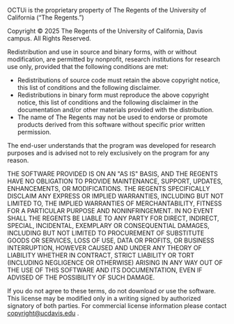 OCTUi is the proprietary property of The Regents of the University of California (“The Regents.”)

Copyright &copy; 2025 The Regents of the University of California, Davis campus. All Rights Reserved.

Redistribution and use in source and binary forms, with or without modification, are permitted by nonprofit, research institutions for research use only, provided that the following conditions are met:
* Redistributions of source code must retain the above copyright notice, this list of conditions and the following disclaimer.
* Redistributions in binary form must reproduce the above copyright notice, this list of conditions and the following disclaimer in the documentation and/or other materials provided with the distribution.
* The name of The Regents may not be used to endorse or promote products derived from this software without specific prior written permission.

The end-user understands that the program was developed for research purposes and is advised not to rely exclusively on the program for any reason.

THE SOFTWARE PROVIDED IS ON AN "AS IS" BASIS, AND THE REGENTS HAVE NO OBLIGATION TO PROVIDE MAINTENANCE, SUPPORT, UPDATES, ENHANCEMENTS, OR MODIFICATIONS. THE REGENTS SPECIFICALLY DISCLAIM ANY EXPRESS OR IMPLIED WARRANTIES, INCLUDING BUT NOT LIMITED TO, THE IMPLIED WARRANTIES OF MERCHANTABILITY, FITNESS FOR A PARTICULAR PURPOSE AND NONINFRINGEMENT. IN NO EVENT SHALL THE REGENTS BE LIABLE TO ANY PARTY FOR DIRECT, INDIRECT, SPECIAL, INCIDENTAL, EXEMPLARY OR CONSEQUENTIAL DAMAGES, INCLUDING BUT NOT LIMITED TO PROCUREMENT OF SUBSTITUTE GOODS OR SERVICES, LOSS OF USE, DATA OR PROFITS, OR BUSINESS INTERRUPTION, HOWEVER CAUSED AND UNDER ANY THEORY OF LIABILITY WHETHER IN CONTRACT, STRICT LIABILITY OR TORT (INCLUDING NEGLIGENCE OR OTHERWISE) ARISING IN ANY WAY OUT OF THE USE OF THIS SOFTWARE AND ITS DOCUMENTATION, EVEN IF ADVISED OF THE POSSIBILITY OF SUCH DAMAGE.

If you do not agree to these terms, do not download or use the software. This license may be modified only in a writing signed by authorized signatory of both parties.
For commercial license information please contact copyright@ucdavis.edu .
